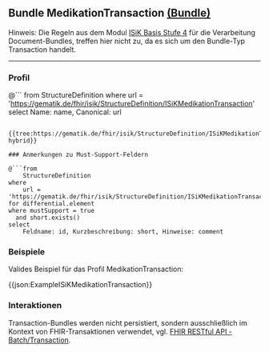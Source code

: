 ## Bundle MedikationTransaction [(Bundle)](https://www.hl7.org/fhir/R4/bundle.html)

Hinweis: Die Regeln aus dem Modul [ISiK Basis Stufe 4](https://simplifier.net/guide/isik-basis-v4) für die Verarbeitung Document-Bundles, treffen hier nicht zu, da es sich um den Bundle-Typ Transaction handelt.

---

### Profil

@```
from StructureDefinition where url = 'https://gematik.de/fhir/isik/StructureDefinition/ISiKMedikationTransaction' select Name: name, Canonical: url
```

{{tree:https://gematik.de/fhir/isik/StructureDefinition/ISiKMedikationTransaction, hybrid}}

### Anmerkungen zu Must-Support-Feldern

@```from
	StructureDefinition
where
    url = 'https://gematik.de/fhir/isik/StructureDefinition/ISiKMedikationTransaction'
for differential.element
where mustSupport = true
  and short.exists()
select
	Feldname: id, Kurzbeschreibung: short, Hinweise: comment
```

### Beispiele

Valides Beispiel für das Profil MedikationTransaction:

{{json:ExampleISiKMedikationTransaction}}

### Interaktionen

Transaction-Bundles werden nicht persistiert, sondern ausschließlich im Kontext von FHIR-Transaktionen verwendet, vgl. [FHIR RESTful API - Batch/Transaction](https://www.hl7.org/fhir/R4/http.html#transaction).

